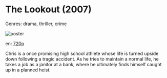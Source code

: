 # The Lookout (2007)

Genres: drama, thriller, crime

![poster](http://image.tmdb.org/t/p/w500/jSJca1tqlj08fGeqngTmr4UJ9ON.jpg)

en:
  [720p](magnet:?xt=urn:btih:C430C186D735C1A1D80539A5D7113D33B64CCAF2&tr=udp://glotorrents.pw:6969/announce&tr=udp://tracker.opentrackr.org:1337/announce&tr=udp://torrent.gresille.org:80/announce&tr=udp://tracker.openbittorrent.com:80&tr=udp://tracker.coppersurfer.tk:6969&tr=udp://tracker.leechers-paradise.org:6969&tr=udp://p4p.arenabg.ch:1337&tr=udp://tracker.internetwarriors.net:1337)
  


Chris is a once promising high school athlete whose life is turned upside down following a tragic accident. As he tries to maintain a normal life, he takes a job as a janitor at a bank, where he ultimately finds himself caught up in a planned heist.